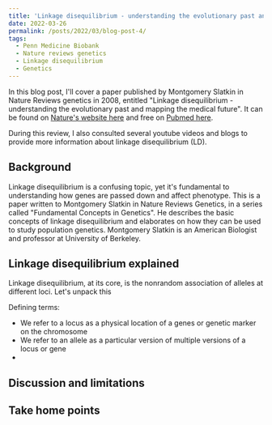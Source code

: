 ```yaml
---
title: 'Linkage disequilibrium - understanding the evolutionary past and mapping the medical future... A review'
date: 2022-03-26
permalink: /posts/2022/03/blog-post-4/
tags:
  - Penn Medicine Biobank
  - Nature reviews genetics
  - Linkage disequilibrium
  - Genetics
---
```


In this blog post, I'll cover a paper published by Montgomery Slatkin in Nature Reviews genetics in 2008, entitled "Linkage disequilibrium - understanding the evolutionary past and mapping the medical future". It can be found on [Nature's website here](https://www.nature.com/articles/nrg2361) and free on [Pubmed here](https://www.ncbi.nlm.nih.gov/pmc/articles/PMC5124487/). 

During this review, I also consulted several youtube videos and blogs to provide more information about linkage disequilibrium (LD). 

Background
------
Linkage disequilibrium is a confusing topic, yet it's fundamental to understanding how genes are passed down and affect phenotype. This is a paper written to Montgomery Slatkin in Nature Reviews Genetics, in a series called "Fundamental Concepts in Genetics". He describes the basic concepts of linkage disequilibrium and elaborates on how they can be used to study population genetics. Montgomery Slatkin is an American Biologist and professor at University of Berkeley.

Linkage disequilibrium explained
------
Linkage disequilibrium, at its core, is the nonrandom association of alleles at different loci. Let's unpack this

Defining terms:
- We refer to a locus as a physical location of a genes or genetic marker on the chromosome
- We refer to an allele as a particular version of multiple versions of a locus or gene
- 

Discussion and limitations
------

Take home points
-------
